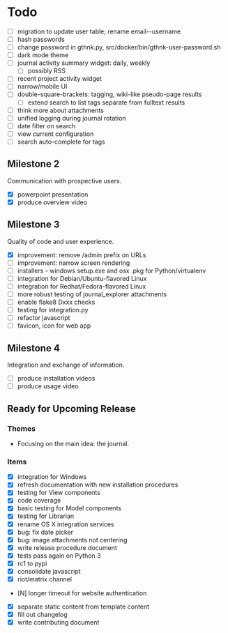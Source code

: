 # Todo

- [ ] migration to update user table; rename email--username
- [ ] hash passwords
- [ ] change password in gthnk.py, src/docker/bin/gthnk-user-password.sh
- [ ] dark mode theme
- [ ] journal activity summary widget: daily, weekly
  - [ ] possibly RSS
- [ ] recent project activity widget
- [ ] narrow/mobile UI
- [ ] double-square-brackets: tagging, wiki-like pseudo-page results
  - [ ] extend search to list tags separate from fulltext results
- [ ] think more about attachments
- [ ] unified logging during journal rotation
- [ ] date filter on search
- [ ] view current configuration
- [ ] search auto-complete for tags

## Milestone 2

Communication with prospective users.

- [x] powerpoint presentation
- [x] produce overview video

## Milestone 3

Quality of code and user experience.

- [x] improvement: remove /admin prefix on URLs
- [ ] improvement: narrow screen rendering
- [ ] installers - windows setup.exe and osx .pkg for Python/virtualenv
- [ ] integration for Debian/Ubuntu-flavored Linux
- [ ] integration for Redhat/Fedora-flavored Linux
- [ ] more robust testing of journal_explorer attachments
- [ ] enable flake8 Dxxx checks
- [ ] testing for integration.py
- [ ] refactor javascript
- [ ] favicon, icon for web app

## Milestone 4

Integration and exchange of information.

- [ ] produce installation videos
- [ ] produce usage video

## Ready for Upcoming Release

### Themes

- Focusing on the main idea: the journal.

### Items

- [x] integration for Windows
- [x] refresh documentation with new installation procedures
- [x] testing for View components
- [x] code coverage
- [x] basic testing for Model components
- [x] testing for Librarian
- [x] rename OS X integration services
- [x] bug: fix date picker
- [x] bug: image attachments not centering
- [x] write release procedure document
- [x] tests pass again on Python 3
- [x] rc1 to pypi
- [x] consolidate javascript
- [x] riot/matrix channel
- [N] longer timeout for website authentication
- [x] separate static content from template content
- [x] fill out changelog
- [x] write contributing document
